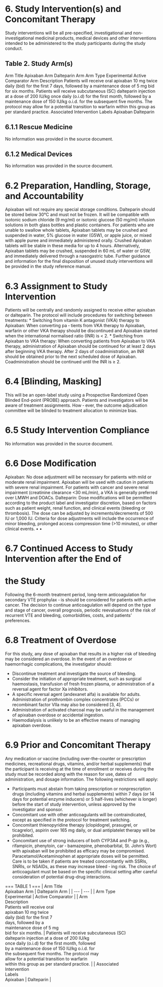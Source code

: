 # 6. Study Intervention(s) and Concomitant Therapy

Study interventions will be all pre-specified, investigational and non-investigational medicinal
products, medical devices and other interventions intended to be administered to the study
participants during the study conduct.
## Table 2. Study Arm(s)
Arm Title
Apixaban Arm
Dalteparin Arm
Arm Type
Experimental
Active Comparator
Arm
Description
Patients will receive oral
apixaban 10 mg twice
daily (bid) for the first 7
days, followed by a
maintenance dose of 5 mg
bid for six months.
Patients will receive subcutaneous (SC)
dalteparin injection at a dose of 200 IU/kg
once daily (o.i.d) for the first month, followed
by a maintenance dose of 150 IU/kg o.i.d. for
the subsequent five months. The protocol may
allow for a potential transition to warfarin
within this group as per standard practice.
Associated
Intervention
Labels
Apixaban
Dalteparin
## 6.1.1 Rescue Medicine
No information was provided in the source document.
## 6.1.2 Medical Devices
No information was provided in the source document.
# 6.2 Preparation, Handling, Storage, and Accountability
Apixaban will not require any special storage conditions. Dalteparin should be stored below
30°C and must not be frozen. It will be compatible with isotonic sodium chloride (9 mg/ml) or
isotonic glucose (50 mg/ml) infusion solutions in both glass bottles and plastic containers.
For patients who are unable to swallow whole tablets, Apixaban tablets may be crushed and
suspended in water, 5% glucose in water (G5W), or apple juice, or mixed with apple puree and
immediately administered orally. Crushed Apixaban tablets will be stable in these media for up to
4 hours. Alternatively, Apixaban tablets may be crushed, suspended in 60 mL of water or G5W,
and immediately delivered through a nasogastric tube.
Further guidance and information for the final disposition of unused study interventions will be
provided in the study reference manual.
# 6.3 Assignment to Study Intervention
Patients will be centrally and randomly assigned to receive either apixaban or dalteparin.
The protocol will include procedures for switching between treatments:
*
Switching from vitamin K antagonist (VKA) therapy to Apixaban:
When converting pa
‐
tients from VKA therapy to Apixaban, warfarin or other VKA therapy should be discontinued and
Apixaban started when the international normalised ratio (INR) is < 2.
*
Switching from Apixaban to VKA therapy:
When converting patients from Apixaban to VKA
therapy, administration of Apixaban should be continued for at least 2 days after beginning VKA
therapy. After 2 days of coadministration, an INR should be obtained prior to the next scheduled
dose of Apixaban. Coadministration should be continued until the INR is ≥ 2.
# 6.4 [Blinding, Masking]
This will be an open-label study using a Prospective Randomized Open Blinded End-point
(PROBE) approach. Patients and investigators will be aware of treatment assignments. How
‐
ever, the outcome adjudication committee will be blinded to treatment allocation to minimize
bias.
# 6.5 Study Intervention Compliance
No information was provided in the source document.
# 6.6 Dose Modification
Apixaban:
No dose adjustment will be necessary for patients with mild or moderate renal
impairment. Apixaban will be used with caution in patients with severe renal impairment. For
patients with cancer and severe renal impairment (creatinine clearance <30 mL/min), a VKA
is generally preferred over LMWH and DOACs.
Dalteparin:
Dose modifications will be permitted according to the product label and
investigator discretion, based on factors such as patient weight, renal function, and clinical
events (bleeding or thrombosis). The dose can be adjusted by increments/decrements of
500 IU or 1,000 IU. Criteria for dose adjustments will include the occurrence of minor
bleeding, prolonged access compression time (>10 minutes), or other clinical events.
•
•
# 6.7 Continued Access to Study Intervention after the End of
# the Study
Following the 6-month treatment period, long-term anticoagulation for secondary VTE prophylax
‐
is should be considered for patients with active cancer. The decision to continue anticoagulation
will depend on the type and stage of cancer, overall prognosis, periodic reevaluations of the risk
of recurrent VTE and bleeding, comorbidities, costs, and patients’ preferences.
# 6.8 Treatment of Overdose
For this study, any dose of apixaban that results in a higher risk of bleeding may be considered
an overdose.
In the event of an overdose or haemorrhagic complications, the investigator should:
- Discontinue treatment and investigate the source of bleeding.
- Consider the initiation of appropriate treatment, such as surgical haemostasis, transfusion of
fresh frozen plasma, or administration of a reversal agent for factor Xa inhibitors.
- A specific reversal agent (andexanet alfa) is available for adults. Administration of prothrombin
complex concentrates (PCCs) or recombinant factor VIIa may also be considered [3, 4].
- Administration of activated charcoal may be useful in the management of apixaban overdose or
accidental ingestion.
- Haemodialysis is unlikely to be an effective means of managing apixaban overdose.
# 6.9 Prior and Concomitant Therapy
Any medication or vaccine (including over-the-counter or prescription medicines, recreational
drugs, vitamins, and/or herbal supplements) that the participant is receiving at the time of
enrollment or receives during the study must be recorded along with the reason for use, dates of
administration, and dosage information.
The following restrictions will apply:
- Participants must abstain from taking prescription or nonprescription drugs (including vitamins
and herbal supplements) within 7 days (or 14 days for potential enzyme inducers) or 5 half-lives
(whichever is longer) before the start of study intervention, unless approved by the investigator
and sponsor.
- Concomitant use with other anticoagulants will be contraindicated, except as specified in the
protocol for treatment switching.
- Concomitant thienopyridine therapy (clopidogrel, prasugrel, or ticagrelor), aspirin over 165 mg
daily, or dual antiplatelet therapy will be prohibited.
- Concomitant use of strong inducers of both CYP3A4 and P-gp (e.g., rifampicin, phenytoin, car
‐
bamazepine, phenobarbital, St. John’s Wort) with apixaban will be prohibited as efficacy may be
compromised.
Paracetamol/Acetaminophen at appropriate doses will be permitted. Care is to be taken if
patients are treated concomitantly with SSRIs, SNRIs, or NSAIDs, as these may increase bleed
‐
ing risk. The choice of anticoagulant must be based on the specific clinical setting after careful
consideration of potential drug-drug interactions.

=== TABLE 1 ===
| Arm Title <br> Apixaban Arm | Dalteparin Arm |
| --- | --- |
| Arm Type <br> Experimental | Active Comparator |
| Arm <br> Description <br> Patients will receive oral <br> apixaban 10 mg twice <br> daily (bid) for the first 7 <br> days, followed by a <br> maintenance dose of 5 mg <br> bid for six months. | Patients will receive subcutaneous (SC) <br> dalteparin injection at a dose of 200 IU/kg <br> once daily (o.i.d) for the first month, followed <br> by a maintenance dose of 150 IU/kg o.i.d. for <br> the subsequent five months. The protocol may <br> allow for a potential transition to warfarin <br> within this group as per standard practice. |
| Associated <br> Intervention <br> Labels <br> Apixaban | Dalteparin |